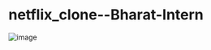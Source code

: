 # netflix_clone--Bharat-Intern

![image](https://github.com/Aggarwalg01/netflix_clone--Bharat-Intern/assets/123935463/15af07a9-d66f-4310-84c7-63e7ae43367a)
